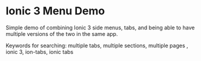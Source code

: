 Ionic 3 Menu Demo
=================
Simple demo of combining Ionic 3 side menus, tabs, and being able to have multiple versions of the two in the same app.

Keywords for searching:
multiple tabs, multiple sections, multiple pages , ionic 3, ion-tabs, ionic tabs